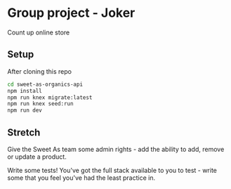 # Group project - Joker

Count up online store

## Setup

After cloning this repo

```sh
cd sweet-as-organics-api
npm install
npm run knex migrate:latest
npm run knex seed:run
npm run dev
```


## Stretch
Give the Sweet As team some admin rights - add the ability to add, remove or update a product.

Write some tests! You've got the full stack available to you to test - write some that you feel you've had the least practice in.

